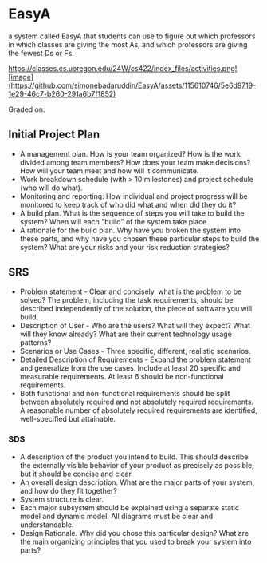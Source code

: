# EasyA
a system called EasyA that students can use to figure out which professors in which classes are giving the most As, and which professors are giving the fewest Ds or Fs.

https://classes.cs.uoregon.edu/24W/cs422/index_files/activities.png![image](https://github.com/simonebadaruddin/EasyA/assets/115610746/5e6d9719-1e29-46c7-b260-291a6b7f1852)

Graded on:

## Initial Project Plan
- A management plan. How is your team organized? How is the work divided among team members? How does your team make decisions? How will your team meet and how will it communicate.
-   Work breakdown schedule (with > 10 milestones) and project schedule (who will do what).
- Monitoring and reporting: How individual and project progress will be monitored to keep track of who did what and when did they do it?
- A build plan. What is the sequence of steps you will take to build the system? When will each "build" of the system take place
- A rationale for the build plan. Why have you broken the system into these parts, and why have you chosen these particular steps to build the system? What are your risks and your risk reduction strategies?

## SRS
- Problem statement - Clear and concisely, what is the problem to be solved? The problem, including the task requirements, should be described independently of the solution, the piece of software you will build.
- Description of User - Who are the users? What will they expect? What will they know already? What are their current technology usage patterns?
- Scenarios or Use Cases - Three specific, different, realistic scenarios.
- Detailed Description of Requirements - Expand the problem statement and generalize from the use cases. Include at least 20 specific and measurable requirements. At least 6 should be non-functional requirements.
- Both functional and non-functional requirements should be split between absolutely required and not absolutely required requirements. A reasonable number of absolutely required requirements are identified, well-specified but attainable.

### SDS 
- A description of the product you intend to build. This should describe the externally visible behavior of your product as precisely as possible, but it should be concise and clear.
- An overall design description. What are the major parts of your system, and how do they fit together?
- System structure is clear.
- Each major subsystem should be explained using a separate static model and dynamic model. All diagrams must be clear and understandable.
- Design Rationale. Why did you chose this particular design? What are the main organizing principles that you used to break your system into parts?
